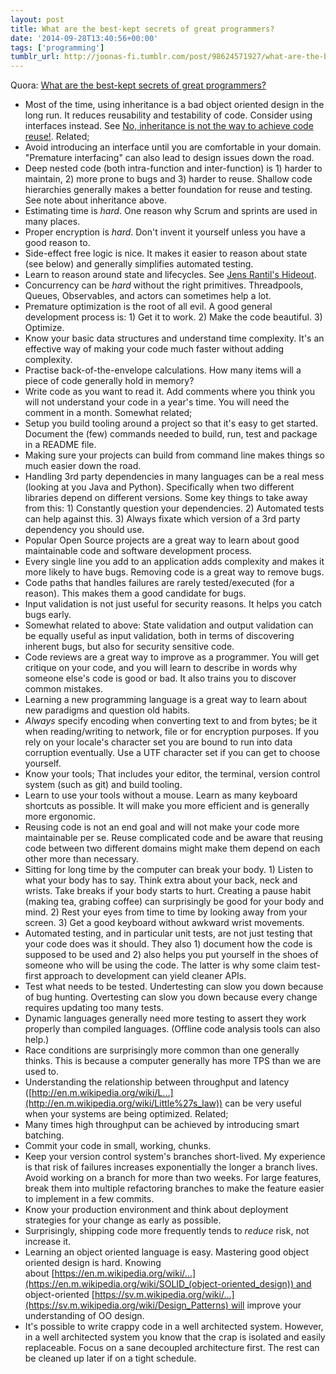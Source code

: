 ```yaml
---
layout: post
title: What are the best-kept secrets of great programmers?
date: '2014-09-28T13:40:56+00:00'
tags: ['programming']
tumblr_url: http://joonas-fi.tumblr.com/post/98624571927/what-are-the-best-kept-secrets-of-great
---
```


Quora: [What are the best-kept secrets of great programmers?](http://www.quora.com/What-are-the-best-kept-secrets-of-great-programmers)

- Most of the time, using inheritance is a bad object oriented design in the long run. It reduces reusability and testability of code. Consider using interfaces instead. See [No, inheritance is not the way to achieve code reuse!](http://littletutorials.com/2008/06/23/inheritance-not-for-code-reuse/). Related;
- Avoid introducing an interface until you are comfortable in your domain. "Premature interfacing" can also lead to design issues down the road.
- Deep nested code (both intra-function and inter-function) is 1) harder to maintain, 2) more prone to bugs and 3) harder to reuse. Shallow code hierarchies generally makes a better foundation for reuse and testing. See note about inheritance above.
- Estimating time is _hard_. One reason why Scrum and sprints are used in many places.
- Proper encryption is _hard_. Don't invent it yourself unless you have a good reason to.
- Side-effect free logic is nice. It makes it easier to reason about state (see below) and generally simplifies automated testing.
- Learn to reason around state and lifecycles. See [Jens Rantil's Hideout](http://jensrantil.github.io/im-a-state-engineer-are-you-too.html).
- Concurrency can be _hard_ without the right primitives. Threadpools, Queues, Observables, and actors can sometimes help a lot.
- Premature optimization is the root of all evil. A good general development process is: 1) Get it to work. 2) Make the code beautiful. 3) Optimize.
- Know your basic data structures and understand time complexity. It's an effective way of making your code much faster without adding complexity.
- Practise back-of-the-envelope calculations. How many items will a piece of code generally hold in memory?
- Write code as you want to read it. Add comments where you think you will not understand your code in a year's time. You will need the comment in a month. Somewhat related;
- Setup you build tooling around a project so that it's easy to get started. Document the (few) commands needed to build, run, test and package in a README file.
- Making sure your projects can build from command line makes things so much easier down the road.
- Handling 3rd party dependencies in many languages can be a real mess (looking at you Java and Python). Specifically when two different libraries depend on different versions. Some key things to take away from this: 1) Constantly question your dependencies. 2) Automated tests can help against this. 3) Always fixate which version of a 3rd party dependency you should use.
- Popular Open Source projects are a great way to learn about good maintainable code and software development process.
- Every single line you add to an application adds complexity and makes it more likely to have bugs. Removing code is a great way to remove bugs.
- Code paths that handles failures are rarely tested/executed (for a reason). This makes them a good candidate for bugs.
- Input validation is not just useful for security reasons. It helps you catch bugs early.
- Somewhat related to above: State validation and output validation can be equally useful as input validation, both in terms of discovering inherent bugs, but also for security sensitive code.
- Code reviews are a great way to improve as a programmer. You will get critique on your code, and you will learn to describe in words why someone else's code is good or bad. It also trains you to discover common mistakes.
- Learning a new programming language is a great way to learn about new paradigms and question old habits.
- _Always_ specify encoding when converting text to and from bytes; be it when reading/writing to network, file or for encryption purposes. If you rely on your locale's character set you are bound to run into data corruption eventually. Use a UTF character set if you can get to choose yourself.
- Know your tools; That includes your editor, the terminal, version control system (such as git) and build tooling.
- Learn to use your tools without a mouse. Learn as many keyboard shortcuts as possible. It will make you more efficient and is generally more ergonomic.
- Reusing code is not an end goal and will not make your code more maintainable per se. Reuse complicated code and be aware that reusing code between two different domains might make them depend on each other more than necessary.
- Sitting for long time by the computer can break your body. 1) Listen to what your body has to say. Think extra about your back, neck and wrists. Take breaks if your body starts to hurt. Creating a pause habit (making tea, grabing coffee) can surprisingly be good for your body and mind. 2) Rest your eyes from time to time by looking away from your screen. 3) Get a good keyboard without awkward wrist movements.
- Automated testing, and in particular unit tests, are not just testing that your code does was it should. They also 1) document how the code is supposed to be used and 2) also helps you put yourself in the shoes of someone who will be using the code. The latter is why some claim test-first approach to development can yield cleaner APIs.
- Test what needs to be tested. Undertesting can slow you down because of bug hunting. Overtesting can slow you down because every change requires updating too many tests.
- Dynamic languages generally need more testing to assert they work properly than compiled languages. (Offline code analysis tools can also help.)
- Race conditions are surprisingly more common than one generally thinks. This is because a computer generally has more TPS than we are used to.
- Understanding the relationship between throughput and latency ([http://en.m.wikipedia.org/wiki/L...](http://en.m.wikipedia.org/wiki/Little%27s_law)) can be very useful when your systems are being optimized. Related;
- Many times high throughput can be achieved by introducing smart batching.
- Commit your code in small, working, chunks.
- Keep your version control system's branches short-lived. My experience is that risk of failures increases exponentially the longer a branch lives. Avoid working on a branch for more than two weeks. For large features, break them into multiple refactoring branches to make the feature easier to implement in a few commits.
- Know your production environment and think about deployment strategies for your change as early as possible.
- Surprisingly, shipping code more frequently tends to _reduce_ risk, not increase it.
- Learning an object oriented language is easy. Mastering good object oriented design is hard. Knowing about [https://en.m.wikipedia.org/wiki/...](https://en.m.wikipedia.org/wiki/SOLID_(object-oriented_design)) and object-oriented [https://sv.m.wikipedia.org/wiki/...](https://sv.m.wikipedia.org/wiki/Design_Patterns) will improve your understanding of OO design.
- It's possible to write crappy code in a well architected system. However, in a well architected system you know that the crap is isolated and easily replaceable. Focus on a sane decoupled architecture first. The rest can be cleaned up later if on a tight schedule.

